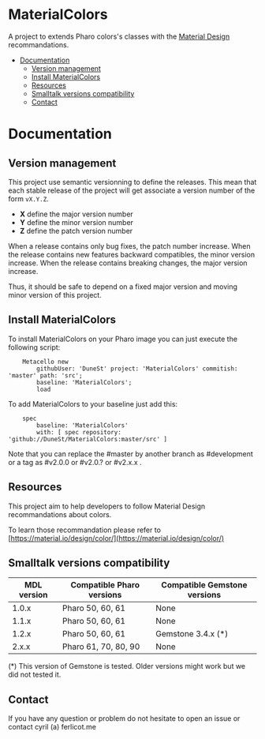 # MaterialColors

A project to extends Pharo colors's classes with the [Material Design](https://en.wikipedia.org/wiki/Material_Design) recommandations.

- [Documentation](#documentation)
  * [Version management](#version-management)
  * [Install MaterialColors](#install-materialcolors)
  * [Resources](#resources)
  * [Smalltalk versions compatibility](#smalltalk-versions-compatibility)
  * [Contact](#contact)

# Documentation

## Version management 

This project use semantic versionning to define the releases. This mean that each stable release of the project will get associate a version number of the form `vX.Y.Z`. 

- **X** define the major version number
- **Y** define the minor version number 
- **Z** define the patch version number

When a release contains only bug fixes, the patch number increase. When the release contains new features backward compatibles, the minor version increase. When the release contains breaking changes, the major version increase. 

Thus, it should be safe to depend on a fixed major version and moving minor version of this project.

## Install MaterialColors

To install MaterialColors on your Pharo image you can just execute the following script: 

```Smalltalk
    Metacello new
    	githubUser: 'DuneSt' project: 'MaterialColors' commitish: 'master' path: 'src';
    	baseline: 'MaterialColors';
    	load
```

To add MaterialColors to your baseline just add this: 

```Smalltalk
    spec
    	baseline: 'MaterialColors'
    	with: [ spec repository: 'github://DuneSt/MaterialColors:master/src' ]
```
    	
Note that you can replace the #master by another branch as #development or a tag as #v2.0.0 or #v2.0.? or #v2.x.x .

## Resources

This project aim to help developers to follow Material Design recommandations about colors. 

To learn those recommandation please refer to [https://material.io/design/color/](https://material.io/design/color/)

## Smalltalk versions compatibility

| MDL version 	| Compatible Pharo versions 	| Compatible Gemstone versions 	|
|-------------	|---------------------------	|---------------------------	|
| 1.0.x       	| Pharo 50, 60, 61          	| None                      	|
| 1.1.x       	| Pharo 50, 60, 61          	| None                       	|
| 1.2.x       	| Pharo 50, 60, 61          	| Gemstone 3.4.x (*)        	|
| 2.x.x       	| Pharo 61, 70, 80, 90        	| None				        	|

(*) This version of Gemstone is tested. Older versions might work but we did not tested it.

## Contact

If you have any question or problem do not hesitate to open an issue or contact cyril (a) ferlicot.me 